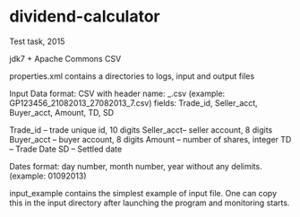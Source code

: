 # dividend-calculator
Test task, 2015

jdk7 +
Apache Commons CSV

properties.xml contains a directories to logs, input and output files

Input Data format:
CSV with header
name: <Share name>_<EX date >_<REC date>_<Dividend amount per share>.csv  (example: GP123456_21082013_27082013_7.csv)
fields: Trade_id, Seller_acct, Buyer_acct, Amount, TD, SD

Trade_id – trade unique id, 10 digits
Seller_acct– seller account, 8 digits
Buyer_acct – buyer account, 8 digits
Amount – number of shares, integer
TD – Trade Date
SD – Settled date

Dates format: day number, month number, year without any delimits. (example: 01092013)

input_example contains the simplest example of input file. One can copy this in the input directory after launching the program and monitoring starts.
